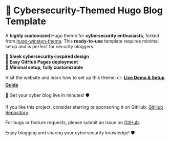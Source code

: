 
# 🚀 Cybersecurity-Themed Hugo Blog Template  

A **highly customized** Hugo theme for **cybersecurity enthusiasts**, forked from [hugo-winston-theme](https://github.com/zerostaticthemes/hugo-winston-theme). This **ready-to-use** template requires minimal setup and is perfect for security bloggers.  

🔹 **Sleek cybersecurity-inspired design**  
🔹 **Easy GitHub Pages deployment**  
🔹 **Minimal setup, fully customizable**  

Visit the website and learn how to set up this theme:
👉 **[Live Demo & Setup Guide](https://blog.fadedhood.com/posts/cybersecurity_hugo_blog_setup/)**

🚀 Get your cyber blog live in minutes! 🛡️  

If you like this project, consider starring or sponsoring it on GitHub: [GitHub Repository](https://github.com/anonfaded/hugo-winston-cyber).

For bugs or feature requests, please submit an issue on [GitHub](https://github.com/anonfaded/hugo-winston-cyber/issues).

Enjoy blogging and sharing your cybersecurity knowledge! 🛡️